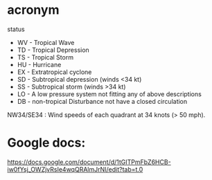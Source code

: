 # acronym 
status
* WV - Tropical Wave
* TD - Tropical Depression
* TS - Tropical Storm
* HU - Hurricane
* EX - Extratropical cyclone
* SD - Subtropical depression (winds <34 kt)
* SS - Subtropical storm (winds >34 kt)
* LO - A low pressure system not fitting any of above descriptions
* DB - non-tropical Disturbance not have a closed circulation

NW34/SE34  : Wind speeds of each quadrant at 34 knots (> 50 mph).

# Google docs: 
https://docs.google.com/document/d/1tGITPmFbZ6HCB-iw0fYsj_OWZjvRsIe4wqQRAlmJrNI/edit?tab=t.0
